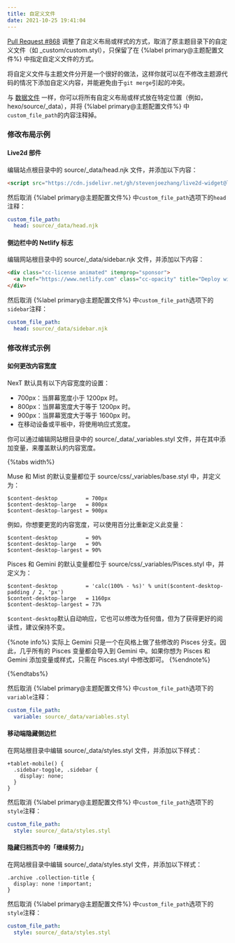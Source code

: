 ```yaml
---
title: 自定义文件
date: 2021-10-25 19:41:04
---
```


[Pull Request #868](https://github.com/theme-next/hexo-theme-next/pull/868) 调整了自定义布局或样式的方式，取消了原主题目录下的自定义文件（如 _custom/custom.styl），只保留了在 {%label primary@主题配置文件%} 中指定自定义文件的方式。

将自定义文件与主题文件分开是一个很好的做法，这样你就可以在不修改主题源代码的情况下添加自定义内容，并能避免由于`git merge`引起的冲突。

与 [数据文件](https://mopsite.gitee.io/hexo/usage/data-files/) 一样，你可以将所有自定义布局或样式放在特定位置（例如，hexo/source/_data），并将 {%label primary@主题配置文件%} 中`custom_file_path`的内容注释掉。

### 修改布局示例

#### Live2d 部件

编辑站点根目录中的 source/_data/head.njk 文件，并添加以下内容：

```html hexo/source/_data/head.njk
<script src="https://cdn.jsdelivr.net/gh/stevenjoezhang/live2d-widget@latest/autoload.js"></script>
```

然后取消 {%label primary@主题配置文件%} 中`custom_file_path`选项下的`head`注释：

```yml next/_config.yml
custom_file_path:
  head: source/_data/head.njk
```

#### 侧边栏中的 Netlify 标志

编辑网站根目录中的 source/_data/sidebar.njk 文件，并添加以下内容：

```html hexo/source/_data/sidebar.njk
<div class="cc-license animated" itemprop="sponsor">
  <a href="https://www.netlify.com" class="cc-opacity" title="Deploy with Netlify → https://www.netlify.com" target="_blank"><img width="80" src="https://www.netlify.com/img/global/badges/netlify-dark.svg" alt="Netlify"></a>
</div>
```

然后取消 {%label primary@主题配置文件%} 中`custom_file_path`选项下的`sidebar`注释：

```yml next/_config.yml
custom_file_path:
  head: source/_data/sidebar.njk
```

### 修改样式示例

#### 如何更改内容宽度

NexT 默认具有以下内容宽度的设置：

- 700px：当屏幕宽度小于 1200px 时。
- 800px：当屏幕宽度大于等于 1200px 时。
- 900px：当屏幕宽度大于等于 1600px 时。
- 在移动设备或平板中，将使用响应式宽度。

你可以通过编辑网站根目录中的 source/_data/_variables.styl 文件，并在其中添加变量，来覆盖默认的内容宽度。

{%tabs width%}
<!-- tab Muse / Mist -->
Muse 和 Mist 的默认变量都位于 source/css/_variables/base.styl 中，并定义为：

```styl next/source/css/_variables/base.styl
$content-desktop         = 700px
$content-desktop-large   = 800px
$content-desktop-largest = 900px
```

例如，你想要更宽的内容宽度，可以使用百分比重新定义此变量：

```styl hexo/source/_data/variables.styl
$content-desktop         = 90%
$content-desktop-large   = 90%
$content-desktop-largest = 90%
```
<!-- endtab -->
<!-- tab Pisces / Gemini -->
Pisces 和 Gemini 的默认变量都位于 source/css/_variables/Pisces.styl 中，并定义为：

```styl next/source/css/_variables/Pisces.styl
$content-desktop         = 'calc(100% - %s)' % unit($content-desktop-padding / 2, 'px')
$content-desktop-large   = 1160px
$content-desktop-largest = 73%
```

`$content-desktop`默认自动响应，它也可以修改为任何值，但为了获得更好的阅读性，建议保持不变。

{%note info%}
实际上 Gemini 只是一个在风格上做了些修改的 Pisces 分支。因此，几乎所有的 Pisces 变量都会导入到 Gemini 中。如果你想为 Pisces 和 Gemini 添加变量或样式，只需在 Pisces.styl 中修改即可。
{%endnote%}
<!-- endtab -->
{%endtabs%}

然后取消 {%label primary@主题配置文件%} 中`custom_file_path`选项下的`variable`注释：

```yml next/_config.yml
custom_file_path:
  variable: source/_data/variables.styl
```

#### 移动端隐藏侧边栏

在网站根目录中编辑 source/_data/styles.styl 文件，并添加以下样式：

```styl hexo/source/_data/styles.styl
+tablet-mobile() {
  .sidebar-toggle, .sidebar {
    display: none;
  }
}
```

然后取消 {%label primary@主题配置文件%} 中`custom_file_path`选项下的`style`注释：

```yml next/_config.yml
custom_file_path:
  style: source/_data/styles.styl
```

#### 隐藏归档页中的「继续努力」

在网站根目录中编辑 source/_data/styles.styl 文件，并添加以下样式：

```styl hexo/source/_data/styles.styl
.archive .collection-title {
  display: none !important;
}
```

然后取消 {%label primary@主题配置文件%} 中`custom_file_path`选项下的`style`注释：

```yml next/_config.yml
custom_file_path:
  style: source/_data/styles.styl
```


